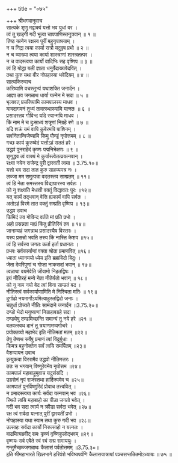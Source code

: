 +++
title = "०७५"

+++
श्रीभगवानुवाच  
सात्यके शृणु मद्वाक्यं यत्तो भव युधां वर ।  
त्वं तु खड्गी गदी भूत्वा चापपाणिस्तनुत्रवान् ॥ १ ॥  
तिष्ठ यत्नेन रक्षस्व पुरीं बहुनृपाश्रयाम् ।  
न च निद्रा त्वया कार्या रात्रौ यदुवृष प्रभो ॥ २ ॥  
न च व्याख्या त्वया कार्या शास्त्राणां शास्त्रतत्पर ।  
न च वादस्त्वया कार्यो वादिभिः सह वृष्णिप ॥ ३ ॥  
त्वं हि योद्धा बली ज्ञाता धनुर्वेदाख्यवेदवित् ।  
तथा कुरु यथा वीर नोपहास्या भवेदियम् ॥ ४ ॥  
सात्यकिरुवाच  
करिष्यामि वचस्तुभ्यं यथाशक्ति जनार्दन ।  
आज्ञा तव जगन्नाथ धार्या यत्नेन मे सदा ॥ ५ ॥  
भृत्यवत् प्रचरिष्यामि कामपालस्य माधव ।  
यावदागमनं तुभ्यं तावत्स्थास्यामि यत्नतः ॥ ६ ॥  
प्रसादस्तव गोविन्द यदि स्यान्मयि माधव ।  
किं नाम मे च दुःसाध्यं शत्रूणां निग्रहे रणे ॥ ७ ॥  
यदि शक्रं यमं वापि कुबेरमपि पाशिनम् ।  
सर्वानेतान्विजेष्यामि किमु पौण्ड्रं नृपोत्तमम् ॥ ८ ॥  
गच्छ कार्य कुरुष्वेदं यत्तोऽहं सततं हरे ।  
उद्धवं पुनराहेदं कृष्णः पद्मनिभेक्षणः ॥ ९ ॥  
शृणूद्धव त्वं वाक्यं मे कुर्यास्त्वेतत्प्रयत्नवान् ।  
रक्ष्या नयेन राजेन्द्र पुरी द्वारवती त्वया ॥ 3.75.१०॥  
यत्तो भव सदा तात कुरु साहय्यमत्र नः ।  
लज्जा मम समुत्पन्ना वदतस्तव साम्प्रतम् ॥ ११॥  
त्वं हि नेता समस्तस्य विद्यापारस्य सर्वतः ।  
को नु शक्ष्यति मेधावी वक्तुं विद्यावतः पुरः ॥१२॥  
यत् कार्यं तद्भवान् वेत्ति ह्यकार्यं वापि सर्वतः ।  
अतोऽहं विरमे तात वक्तुं सम्प्रति वृष्णिप ॥ १३॥  
उद्धव उवाच  
किमिदं तव गोविन्द वर्तते मां प्रति प्रभो ।  
अहो प्रसन्नता मह्यं किंतु प्रीतिरियं तव ॥ १४॥  
जानाम्यहं जगन्नाथ प्रसादस्यैष विस्तरः ।  
यस्य प्रसन्नो भवति तस्य किं नास्ति केशव ॥१५॥  
त्वं हि सर्वस्य जगतः कर्ता हर्ता प्रधानतः ।  
प्रभवः सर्वकार्याणां वक्ता श्रोता प्रमाणवित् ॥१६॥  
ध्याता ध्यानमयो ध्येय इति ब्रह्मविदो विदुः ।  
जेता देवरिपूणां च गोप्ता नाकसदां भवान् ॥ १७॥  
त्वन्नाथा वयमेवेति जीवामो निहतद्विषः ।  
इयं नीतिरहं मन्ये नेता नीतेर्यतो भवान् ॥ १८॥  
को नु नाम नयो वेद त्वां विना साम्प्रतं वद ।  
नीतिस्त्वं सर्वकार्याणामिति मे निश्चिता मतिः ॥ १९॥  
दुर्गाढो नयमार्गोऽयमित्याहुस्तद्विदो जनाः ।  
चतुर्धा प्रोच्यते नीतिः सामदाने जनार्दन ॥3.75.२०॥  
दण्डो भेदो मनुष्याणां निग्राहावग्रहे सदा ।  
दण्ड्येषु दण्डमिच्छन्ति समान्यं तु नये हरे ॥२१ ॥  
बलवत्स्वथ दानं तु त्रयाणामप्यगोचरे ।  
प्रयोक्तव्यो महाभेद इति नीतिमतां मतम् ॥२२॥  
तेषु तेष्वथ सर्वेषु प्रमाणं त्वां विदुर्बुधाः ।  
किमत्र बहुनोक्तेन सर्वं त्वयि समर्पितम् ॥२३॥  
वैशम्पायन उवाच  
इत्युक्त्वा विररामैव उद्धवो नीतिमत्तरः ।  
ततः स भगवान् विष्णुरेवमेव नृपोत्तम ॥२४॥  
कामपालं महाबाहुमुवाच यदुसंसदि ।  
उग्रसेनं नृपं राजंस्तथा हार्दिक्यमेव च ॥२५॥  
कामपालं पुनर्विष्णुरिदं प्रोवाच तत्त्ववित् ।  
न प्रमादस्त्वया कार्यः सर्वदा यत्नवान् भव ॥२६॥  
स्थिते त्वयि महाबाहो का पीडा जगतो भवेत् ।  
गदी भव सदा त्वार्य न क्रीडा सर्वदा भवेत् ॥२७॥  
रक्ष त्वं सर्वदा यत्नात् पुरीं द्वारवतीं प्रभो ।  
नोपहास्या यथा स्याम तथा कुरु गदी भव ॥२८॥  
उत्साहः सर्वदा कार्यो निरुत्साहो न यत्नतः ।  
बाढमित्यब्रवीद् रामः कृष्णं वृष्णिकुलोद्भवम् ॥२९॥  
वृष्णयः सर्व एवैते स्वं स्वं सद्म समाययुः ।  
गन्तुमैच्छज्जगन्नाथः कैलासं पर्वतोत्तमम् ॥3.75.३०॥  
इति श्रीमहाभारते खिलभागे हरिवंशे भविष्यपर्वणि कैलासयात्रायां पञ्चसप्ततितमोऽध्यायः ॥ ७५ ॥